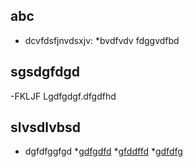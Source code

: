 ## abc
- dcvfdsfjnvdsxjv:
*bvdfvdv
fdggvdfbd

## sgsdgfdgd
-FKLJF Lgdfgdgf.dfgdfhd

## slvsdlvbsd
- dgfdfggfgd
*[gdfgdfd](www.google.com)
*[gfddffd](www.yahoo.com)
*[gdfdfg](www.yahoo.com)

